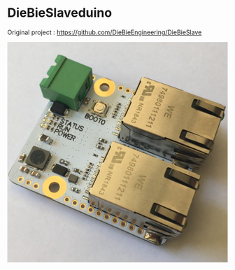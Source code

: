 # DieBieSlaveduino

Original project :  https://github.com/DieBieEngineering/DieBieSlave

![alt text](/photos/dbstop.jpeg?raw=true "Title")


